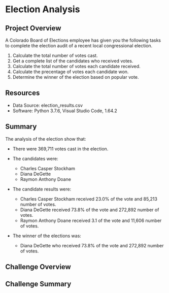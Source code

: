# Election Analysis

## Project Overview
A Colorado Board of Elections employee has given you the following tasks to complete the election audit of a recent local congressional election.

1. Calculate the total number of votes cast.
2. Get a complete list of the candidates who received votes.
3. Calculate the total number of votes each candidate received.
4. Calculate the precentage of votes each candidate won.
5. Determine the winner of the election based on popular vote.

## Resources
* Data Source: election_results.csv
* Software: Python 3.7.6, Visual Studio Code, 1.64.2

## Summary
The analysis of the election show that:

* There were 369,711 votes cast in the election.
* The candidates were:

    * Charles Casper Stockham
    * Diana DeGette
    * Raymon Anthony Doane
* The candidate results were:
    * Charles Casper Stockham received 23.0% of the vote and 85,213 number of votes.
    * Diana DeGette received 73.8% of the vote and 272,892 number of votes.
    * Raymon Anthony Doane received 3.1 of the vote and 11,606 number of votes.
* The winner of the elections was:
    
    * Diana DeGette who received 73.8% of the vote and 272,892 number of votes.

## Challenge Overview
## Challenge Summary